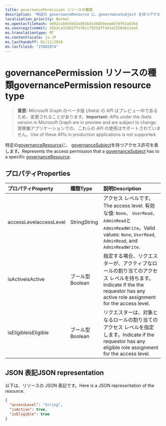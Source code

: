 ```yaml
---
title: governancePermission リソースの種類
description: '特定の governanceResource に、governanceSubject を持つアクセス許可を表します。  '
localization_priority: Normal
ms.openlocfilehash: e082ca50e5642e865b3e30859eea607df63a03b4
ms.sourcegitcommit: d2b3ca32602ffa76cc7925d7f4d1e2258e611ea5
ms.translationtype: MT
ms.contentlocale: ja-JP
ms.lasthandoff: 01/11/2019
ms.locfileid: "27882874"
---
```

# <a name="governancepermission-resource-type"></a><span data-ttu-id="fa7f2-103">governancePermission リソースの種類</span><span class="sxs-lookup"><span data-stu-id="fa7f2-103">governancePermission resource type</span></span>

> <span data-ttu-id="fa7f2-104">**重要:** Microsoft Graph のベータ版 (/beta) の API はプレビュー中であるため、変更されることがあります。</span><span class="sxs-lookup"><span data-stu-id="fa7f2-104">**Important:** APIs under the /beta version in Microsoft Graph are in preview and are subject to change.</span></span> <span data-ttu-id="fa7f2-105">実稼働アプリケーションでの、これらの API の使用はサポートされていません。</span><span class="sxs-lookup"><span data-stu-id="fa7f2-105">Use of these APIs in production applications is not supported.</span></span>

<span data-ttu-id="fa7f2-106">特定の[governanceResource](../resources/governanceresource.md)に、 [governanceSubject](../resources/governancesubject.md)を持つアクセス許可を表します。</span><span class="sxs-lookup"><span data-stu-id="fa7f2-106">Represents the access permission that a [governanceSubject](../resources/governancesubject.md) has to a specific [governanceResource](../resources/governanceresource.md).</span></span>  


## <a name="properties"></a><span data-ttu-id="fa7f2-107">プロパティ</span><span class="sxs-lookup"><span data-stu-id="fa7f2-107">Properties</span></span>
| <span data-ttu-id="fa7f2-108">プロパティ</span><span class="sxs-lookup"><span data-stu-id="fa7f2-108">Property</span></span>     | <span data-ttu-id="fa7f2-109">種類</span><span class="sxs-lookup"><span data-stu-id="fa7f2-109">Type</span></span>   |<span data-ttu-id="fa7f2-110">説明</span><span class="sxs-lookup"><span data-stu-id="fa7f2-110">Description</span></span>|
|:---------------|:--------|:----------|
|<span data-ttu-id="fa7f2-111">accessLevel</span><span class="sxs-lookup"><span data-stu-id="fa7f2-111">accessLevel</span></span>|<span data-ttu-id="fa7f2-112">String</span><span class="sxs-lookup"><span data-stu-id="fa7f2-112">String</span></span>|<span data-ttu-id="fa7f2-113">アクセス レベルです。</span><span class="sxs-lookup"><span data-stu-id="fa7f2-113">The access level.</span></span> <span data-ttu-id="fa7f2-114">有効な値: ``None``、 ``UserRead``、``AdminRead``と``AdminReadWrite``。</span><span class="sxs-lookup"><span data-stu-id="fa7f2-114">Valid values: ``None``, ``UserRead``, ``AdminRead``, and ``AdminReadWrite``.</span></span>|
|<span data-ttu-id="fa7f2-115">isActive</span><span class="sxs-lookup"><span data-stu-id="fa7f2-115">isActive</span></span>|<span data-ttu-id="fa7f2-116">ブール型</span><span class="sxs-lookup"><span data-stu-id="fa7f2-116">Boolean</span></span>|<span data-ttu-id="fa7f2-117">指定する場合、リクエスターが、アクティブなロールの割り当てのアクセス レベルを持ちます。</span><span class="sxs-lookup"><span data-stu-id="fa7f2-117">Indicate if the the requestor has any active role assignment for the access level.</span></span>|
|<span data-ttu-id="fa7f2-118">isEligible</span><span class="sxs-lookup"><span data-stu-id="fa7f2-118">isEligible</span></span>|<span data-ttu-id="fa7f2-119">ブール型</span><span class="sxs-lookup"><span data-stu-id="fa7f2-119">Boolean</span></span>|<span data-ttu-id="fa7f2-120">リクエスターは、対象となるロールの割り当てのアクセス レベルを指定します。</span><span class="sxs-lookup"><span data-stu-id="fa7f2-120">Indicate if the requestor has any eligible role assignment for the access level.</span></span>|

## <a name="json-representation"></a><span data-ttu-id="fa7f2-121">JSON 表記</span><span class="sxs-lookup"><span data-stu-id="fa7f2-121">JSON representation</span></span>

<span data-ttu-id="fa7f2-122">以下は、リソースの JSON 表記です。</span><span class="sxs-lookup"><span data-stu-id="fa7f2-122">Here is a JSON representation of the resource.</span></span>

```json
{
  "accessLevel": "String",
  "isActive": true,
  "isEligible": true
}

```
